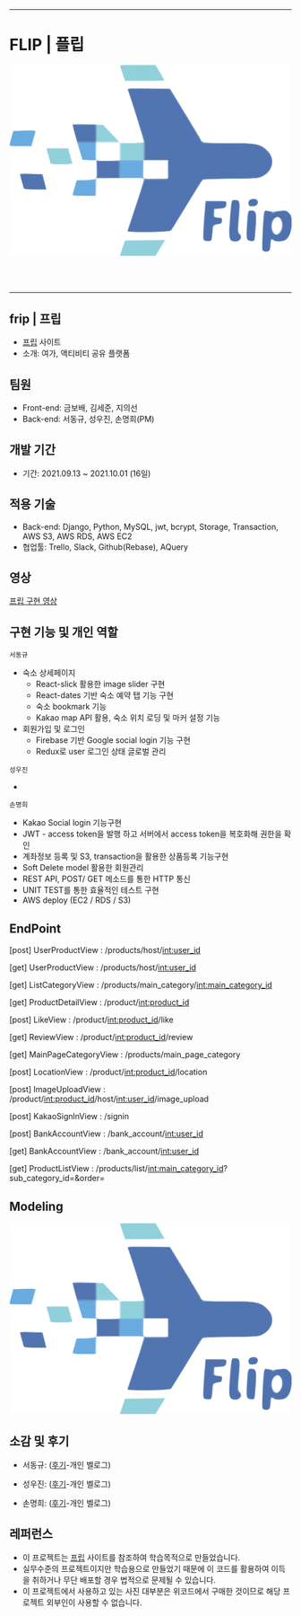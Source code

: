 ##

---

# FLIP | 플립

<img src='./flip_log.png' alt='logo'>

<br><br>

---

## frip | 프립

- [프립](https://www.frip.co.kr/) 사이트
- 소개: 여가, 액티비티 공유 플랫폼



## 팀원

- Front-end: 금보배, 김세준, 지의선
- Back-end: 서동규, 성우진, 손명희(PM)



## 개발 기간

- 기간: 2021.09.13 ~ 2021.10.01 (16일)



## 적용 기술

- Back-end: Django, Python, MySQL, jwt, bcrypt, Storage, Transaction, AWS S3, AWS RDS, AWS EC2
- 협업툴: Trello, Slack, Github(Rebase), AQuery



## 영상

[프립 구현 영상](http://www.youtube.com)



## 구현 기능 및 개인 역할

`서동규`

- 숙소 상세페이지
  - React-slick 활용한 image slider 구현
  - React-dates 기반 숙소 예약 탭 기능 구현
  - 숙소 bookmark 기능
  - Kakao map API 활용, 숙소 위치 로딩 및 마커 설정 기능
- 회원가입 및 로그인
  - Firebase 기반 Google social login 기능 구현
  - Redux로 user 로그인 상태 글로벌 관리

`성우진`

-

`손명희`
- Kakao Social login 기능구현
- JWT - access token을 발행 하고 서버에서 access token을 복호화해 권한을 확인
- 계좌정보 등록 및 S3, transaction을 활용한 상품등록 기능구현
- Soft Delete model 활용한 회원관리
- REST API, POST/ GET 메소드를 통한 HTTP 통신
- UNIT TEST를 통한 효율적인 테스트 구현
- AWS deploy (EC2 / RDS / S3)


## EndPoint

[post] UserProductView         : /products/host/<int:user_id> <br>

[get] UserProductView          : /products/host/<int:user_id> <br>

[get] ListCategoryView         : /products/main_category/<int:main_category_id> <br>

[get] ProductDetailView        : /product/<int:product_id> <br>

[post] LikeView                : /product/<int:product_id>/like<br>

[get] ReviewView               : /product/<int:product_id>/review <br>

[get] MainPageCategoryView     : /products/main_page_category

[post] LocationView            : /product/<int:product_id>/location

[post] ImageUploadView         : /product/<int:product_id>/host/<int:user_id>/image_upload

[post] KakaoSignInView         : /signin

[post] BankAccountView         : /bank_account/<int:user_id>

[get] BankAccountView          : /bank_account/<int:user_id>

[get] ProductListView          : /products/list/<int:main_category_id>?sub_category_id=&order=



## Modeling

<img src='./flip_log.png' alt='logo'>

## 소감 및 후기

- 서동규: ([후기](https://업로드후수정.com)-개인 벨로그)

- 성우진: ([후기](https://업로드후수정.com)-개인 벨로그)

- 손명희: ([후기](https://업로드후수정.com)-개인 벨로그)


## 레퍼런스

- 이 프로젝트는 [프립](https://www.frip.co.kr/) 사이트를 참조하여 학습목적으로 만들었습니다.
- 실무수준의 프로젝트이지만 학습용으로 만들었기 때문에 이 코드를 활용하여 이득을 취하거나 무단 배포할 경우 법적으로 문제될 수 있습니다.
- 이 프로젝트에서 사용하고 있는 사진 대부분은 위코드에서 구매한 것이므로 해당 프로젝트 외부인이 사용할 수 없습니다.